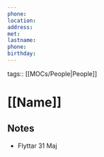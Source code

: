 ```yaml
---
phone:
location:
address:
met:
lastname: 
phone:
birthday:
---
```

tags:: [[MOCs/People|People]]
# [[Name]] 
## Notes
- Flyttar 31 Maj

